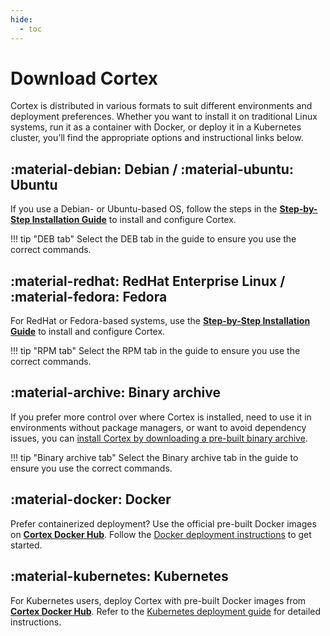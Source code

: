 ```yaml
---
hide:
  - toc
---
```


# Download Cortex

Cortex is distributed in various formats to suit different environments and deployment preferences. Whether you want to install it on traditional Linux systems, run it as a container with Docker, or deploy it in a Kubernetes cluster, you’ll find the appropriate options and instructional links below.

## :material-debian: Debian / :material-ubuntu: Ubuntu

If you use a Debian- or Ubuntu-based OS, follow the steps in the [**Step-by-Step Installation Guide**](../installation-and-configuration/step-by-step-guide.md#cortex-installation-and-configuration) to install and configure Cortex.

!!! tip "DEB tab"
    Select the DEB tab in the guide to ensure you use the correct commands.

## :material-redhat: RedHat Enterprise Linux / :material-fedora: Fedora

For RedHat or Fedora-based systems, use the [**Step-by-Step Installation Guide**](../installation-and-configuration/step-by-step-guide.md#cortex-installation-and-configuration) to install and configure Cortex.

!!! tip "RPM tab"
    Select the RPM tab in the guide to ensure you use the correct commands.

## :material-archive: Binary archive

If you prefer more control over where Cortex is installed, need to use it in environments without package managers, or want to avoid dependency issues, you can [install Cortex by downloading a pre-built binary archive](../installation-and-configuration/step-by-step-guide.md#cortex-installation-and-configuration).

!!! tip "Binary archive tab"
    Select the Binary archive tab in the guide to ensure you use the correct commands.

## :material-docker: Docker

Prefer containerized deployment? Use the official pre-built Docker images on [**Cortex Docker Hub**](https://hub.docker.com/r/thehiveproject/cortex). Follow the [Docker deployment instructions](../installation-and-configuration/run-cortex-with-docker.md) to get started.

## :material-kubernetes: Kubernetes

For Kubernetes users, deploy Cortex with pre-built Docker images from [**Cortex Docker Hub**](https://hub.docker.com/r/thehiveproject/cortex). Refer to the [Kubernetes deployment guide](../installation-and-configuration/deploy-cortex-on-kubernetes.md) for detailed instructions.